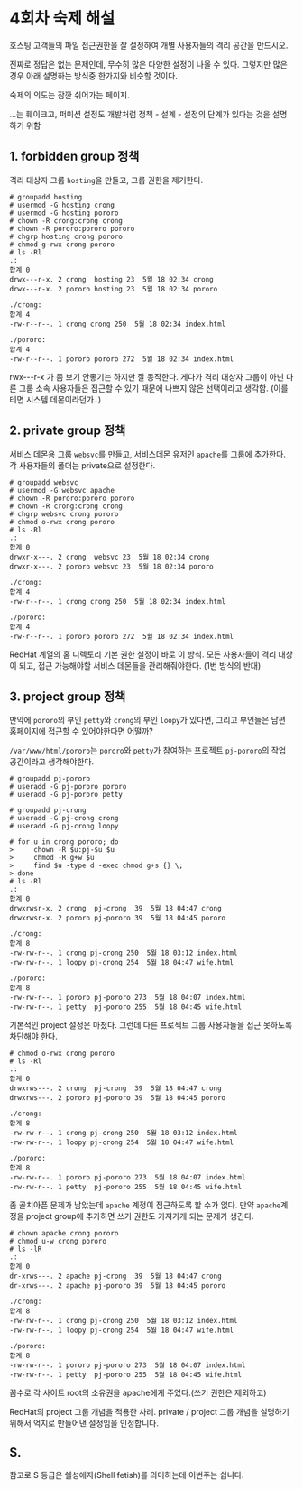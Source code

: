 # 4회차 숙제 해설

호스팅 고객들의 파일 접근권한을 잘 설정하여 개별 사용자들의 격리 공간을 만드시오.

진짜로 정답은 없는 문제인데, 무수히 많은 다양한 설정이 나올 수 있다.
그렇지만 많은 경우 아래 설명하는 방식중 한가지와 비슷할 것이다.

숙제의 의도는 잠깐 쉬어가는 페이지.

...는 훼이크고, 퍼미션 설정도 개발처럼 정책 - 설계 - 설정의 단계가 있다는 것을 설명하기 위함


## 1. forbidden group 정책

격리 대상자 그룹 `hosting`을 만들고, 그룹 권한을 제거한다.

    # groupadd hosting
    # usermod -G hosting crong
    # usermod -G hosting pororo
    # chown -R crong:crong crong
    # chown -R pororo:pororo pororo
    # chgrp hosting crong pororo
    # chmod g-rwx crong pororo
    # ls -Rl
    .:
    합계 0
    drwx---r-x. 2 crong  hosting 23  5월 18 02:34 crong
    drwx---r-x. 2 pororo hosting 23  5월 18 02:34 pororo
    
    ./crong:
    합계 4
    -rw-r--r--. 1 crong crong 250  5월 18 02:34 index.html
    
    ./pororo:
    합계 4
    -rw-r--r--. 1 pororo pororo 272  5월 18 02:34 index.html

rwx---r-x 가 좀 보기 안좋기는 하지만 잘 동작한다. 게다가 격리 대상자 그룹이 아닌 다른 그룹 소속 사용자들은
접근할 수 있기 때문에 나쁘지 않은 선택이라고 생각함. (이를테면 시스템 데몬이라던가..)

## 2. private group 정책

서비스 데몬용 그룹 `websvc`를 만들고, 서비스데몬 유저인 `apache`를 그룹에 추가한다.
각 사용자들의 폴더는 private으로 설정한다. 

    # groupadd websvc
    # usermod -G websvc apache
    # chown -R pororo:pororo pororo
    # chown -R crong:crong crong
    # chgrp websvc crong pororo
    # chmod o-rwx crong pororo
    # ls -Rl
    .:
    합계 0
    drwxr-x---. 2 crong  websvc 23  5월 18 02:34 crong
    drwxr-x---. 2 pororo websvc 23  5월 18 02:34 pororo
    
    ./crong:
    합계 4
    -rw-r--r--. 1 crong crong 250  5월 18 02:34 index.html
    
    ./pororo:
    합계 4
    -rw-r--r--. 1 pororo pororo 272  5월 18 02:34 index.html

RedHat 계열의 홈 디렉토리 기본 권한 설정이 바로 이 방식. 모든 사용자들이 격리 대상이 되고, 접근 가능해야할 서비스 데몬들을 관리해줘야한다. (1번 방식의 반대)

## 3. project group 정책

만약에 `pororo`의 부인 `petty`와 `crong`의 부인 `loopy`가 있다면, 그리고 부인들은 남편 홈페이지에 접근할 수 있어야한다면 어떨까?

`/var/www/html/pororo`는 `pororo`와 `petty`가 참여하는 프로젝트 `pj-pororo`의 작업 공간이라고 생각해야한다.

    # groupadd pj-pororo
    # useradd -G pj-pororo pororo
    # useradd -G pj-pororo petty

    # groupadd pj-crong
    # useradd -G pj-crong crong
    # useradd -G pj-crong loopy

    # for u in crong pororo; do
    >     chown -R $u:pj-$u $u
    >     chmod -R g+w $u
    >     find $u -type d -exec chmod g+s {} \;
    > done
    # ls -Rl
    .:
    합계 0
    drwxrwsr-x. 2 crong  pj-crong  39  5월 18 04:47 crong
    drwxrwsr-x. 2 pororo pj-pororo 39  5월 18 04:45 pororo
    
    ./crong:
    합계 8
    -rw-rw-r--. 1 crong pj-crong 250  5월 18 03:12 index.html
    -rw-rw-r--. 1 loopy pj-crong 254  5월 18 04:47 wife.html
    
    ./pororo:
    합계 8
    -rw-rw-r--. 1 pororo pj-pororo 273  5월 18 04:07 index.html
    -rw-rw-r--. 1 petty  pj-pororo 255  5월 18 04:45 wife.html

기본적인 project 설정은 마쳤다. 그런데 다른 프로젝트 그룹 사용자들을 접근 못하도록 차단해야 한다.

    # chmod o-rwx crong pororo
    # ls -Rl
    .:
    합계 0
    drwxrws---. 2 crong  pj-crong  39  5월 18 04:47 crong
    drwxrws---. 2 pororo pj-pororo 39  5월 18 04:45 pororo
    
    ./crong:
    합계 8
    -rw-rw-r--. 1 crong pj-crong 250  5월 18 03:12 index.html
    -rw-rw-r--. 1 loopy pj-crong 254  5월 18 04:47 wife.html
    
    ./pororo:
    합계 8
    -rw-rw-r--. 1 pororo pj-pororo 273  5월 18 04:07 index.html
    -rw-rw-r--. 1 petty  pj-pororo 255  5월 18 04:45 wife.html

좀 골치아픈 문제가 남았는데 `apache` 계정이 접근하도록 할 수가 없다.
만약 `apache`계정을 project group에 추가하면 쓰기 권한도 가져가게 되는 문제가 생긴다.

    # chown apache crong pororo
    # chmod u-w crong pororo
    # ls -lR
    .:
    합계 0
    dr-xrws---. 2 apache pj-crong  39  5월 18 04:47 crong
    dr-xrws---. 2 apache pj-pororo 39  5월 18 04:45 pororo
    
    ./crong:
    합계 8
    -rw-rw-r--. 1 crong pj-crong 250  5월 18 03:12 index.html
    -rw-rw-r--. 1 loopy pj-crong 254  5월 18 04:47 wife.html
    
    ./pororo:
    합계 8
    -rw-rw-r--. 1 pororo pj-pororo 273  5월 18 04:07 index.html
    -rw-rw-r--. 1 petty  pj-pororo 255  5월 18 04:45 wife.html

꼼수로 각 사이트 root의 소유권을 apache에게 주었다.(쓰기 권한은 제외하고)

RedHat의 project 그룹 개념을 적용한 사례. private / project 그룹 개념을 설명하기 위해서 억지로 만들어낸 설정임을 인정합니다.

## S.

참고로 S 등급은 쉘성애자(Shell fetish)를 의미하는데 이번주는 쉽니다.

